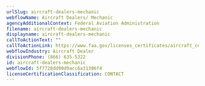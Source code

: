 ```yaml
---
urlSlug: aircraft-dealers-mechanic
webflowName: Aircraft Dealers/ Mechanic
agencyAdditionalContext: Federal Aviation Administration
filename: aircraft-dealers-mechanic
displayname: aircraft-dealers-mechanic
callToActionText: ""
callToActionLink: https://www.faa.gov/licenses_certificates/aircraft_certification
webflowIndustry: Aircraft Dealer
divisionPhone: (866) 635-5322
id: aircraft-dealers-mechanic
webflowId: 5f7728dd90d9acc6a31306f4
licenseCertificationClassification: CONTACT
---
```

